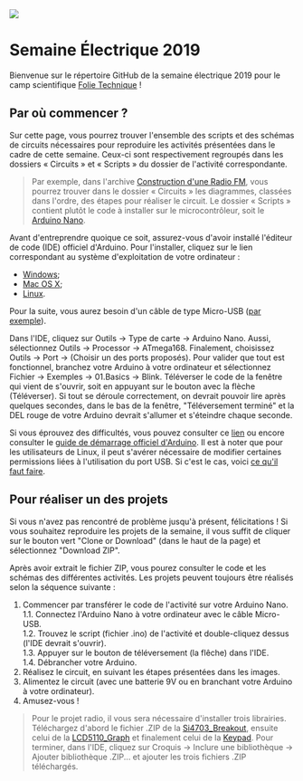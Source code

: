 <div>
  <a href="http://folietechnique.com/">
  <img src="http://folietechnique.com/sites/folietechnique2.amigow.polymtl.ca/files/logo-folietechnique.png">
  </a>
</div>

# Semaine Électrique 2019

Bienvenue sur le répertoire GitHub de la semaine électrique 2019 pour le camp scientifique [Folie Technique](http://folietechnique.com/) !

## Par où commencer ?

Sur cette page, vous pourrez trouver l'ensemble des scripts et des schémas de circuits nécessaires pour reproduire les activités présentées dans le cadre de cette semaine. Ceux-ci sont respectivement regroupés dans les dossiers « Circuits » et « Scripts » du dossier de l'activité correspondante.

> Par exemple, dans l'archive [Construction d'une Radio FM](TODO), vous pourrez trouver dans le dossier « Circuits » les diagrammes, classées dans l'ordre, des étapes pour réaliser le circuit. Le dossier « Scripts » contient plutôt le code à installer sur le microcontrôleur, soit le [Arduino Nano](https://store.arduino.cc/usa/arduino-nano).

Avant d'entreprendre quoique ce soit, assurez-vous d'avoir installé l'éditeur de code (IDE) officiel d'Arduino. Pour l'installer, cliquez sur le lien correspondant au système d'exploitation de votre ordinateur :
* [Windows](https://www.arduino.cc/en/Guide/Windows);
* [Mac OS X](https://www.arduino.cc/en/Guide/MacOSX);
* [Linux](https://www.arduino.cc/en/Guide/Linux).

Pour la suite, vous aurez besoin d'un câble de type Micro-USB ([par exemple](https://www.staples.ca/fr/Câble-1M-Micro-USB-couleurs-variées/product_1883474_1-CA_2_20001)).

Dans l'IDE, cliquez sur Outils -> Type de carte -> Arduino Nano. Aussi, sélectionnez Outils -> Processor -> ATmega168. Finalement, choisissez Outils -> Port -> (Choisir un des ports proposés). Pour valider que tout est fonctionnel, branchez votre Arduino à votre ordinateur et sélectionnez Fichier -> Exemples -> 01.Basics -> Blink. Téléverser le code de la fenêtre qui vient de s'ouvrir, soit en appuyant sur le bouton avec la flèche (Téléverser). Si tout se déroule correctement, on devrait pouvoir lire après quelques secondes, dans le bas de la fenêtre, "Téléversement terminé" et la DEL rouge de votre Arduino devrait s'allumer et s'éteindre chaque seconde.

Si vous éprouvez des difficultés, vous pouvez consulter ce [lien](https://www.arduino.cc/en/Guide/Troubleshooting#upload) ou encore consulter le [guide de démarrage officiel d'Arduino](https://www.arduino.cc/en/Guide/ArduinoNano). Il est à noter que pour les utilisateurs de Linux, il peut s'avérer nécessaire de modifier certaines permissions liées à l'utilisation du port USB. Si c'est le cas, voici [ce qu'il faut faire](https://www.youtube.com/watch?v=MKS1vVDXiU0).

## Pour réaliser un des projets

Si vous n'avez pas rencontré de problème jusqu'à présent, félicitations ! Si vous souhaitez reproduire les projets de la semaine, il vous suffit de cliquer sur le bouton vert "Clone or Download" (dans le haut de la page) et sélectionnez "Download ZIP".

Après avoir extrait le fichier ZIP, vous pourez consulter le code et les schémas des différentes activités. Les projets peuvent toujours être réalisés selon la séquence suivante :

1. Commencer par transférer le code de l'activité sur votre Arduino Nano.  
  1.1. Connectez l'Arduino Nano à votre ordinateur avec le câble Micro-USB.  
  1.2. Trouvez le script (fichier .ino) de l'activité et double-cliquez dessus (l'IDE devrait s'ouvrir).  
  1.3. Appuyer sur le bouton de téléversement (la flêche) dans l'IDE.  
  1.4. Débrancher votre Arduino.  
2. Réalisez le circuit, en suivant les étapes présentées dans les images.  
3. Alimentez le circuit (avec une batterie 9V ou en branchant votre Arduino à votre ordinateur).  
4. Amusez-vous !

> Pour le projet radio, il vous sera nécessaire d'installer trois librairies. Téléchargez d'abord le fichier .ZIP de la [Si4703_Breakout](https://cdn.sparkfun.com/assets/learn_tutorials/2/7/4/Si4703_Breakout.zip), ensuite celui de la [LCD5110_Graph](http://www.rinkydinkelectronics.com/library.php?id=47) et finalement celui de la [Keypad](https://www.arduinolibraries.info/libraries/keypad). Pour terminer, dans l'IDE, cliquez sur Croquis -> Inclure une bibliothèque -> Ajouter bibliothèque .ZIP... et ajouter les trois fichiers .ZIP téléchargés.
